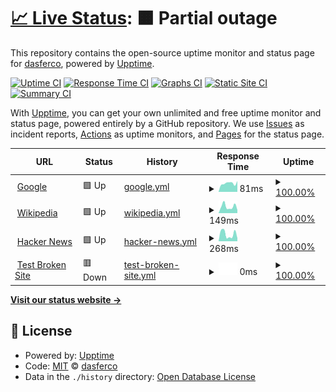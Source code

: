 # [📈 Live Status](https://dasferco.github.io/upptime): <!--live status--> **🟧 Partial outage**

This repository contains the open-source uptime monitor and status page for [dasferco](https://dasferco.github.io/upptime), powered by [Upptime](https://github.com/upptime/upptime).

[![Uptime CI](https://github.com/dasferco/upptime/workflows/Uptime%20CI/badge.svg)](https://github.com/dasferco/upptime/actions?query=workflow%3A%22Uptime+CI%22)
[![Response Time CI](https://github.com/dasferco/upptime/workflows/Response%20Time%20CI/badge.svg)](https://github.com/dasferco/upptime/actions?query=workflow%3A%22Response+Time+CI%22)
[![Graphs CI](https://github.com/dasferco/upptime/workflows/Graphs%20CI/badge.svg)](https://github.com/dasferco/upptime/actions?query=workflow%3A%22Graphs+CI%22)
[![Static Site CI](https://github.com/dasferco/upptime/workflows/Static%20Site%20CI/badge.svg)](https://github.com/dasferco/upptime/actions?query=workflow%3A%22Static+Site+CI%22)
[![Summary CI](https://github.com/dasferco/upptime/workflows/Summary%20CI/badge.svg)](https://github.com/dasferco/upptime/actions?query=workflow%3A%22Summary+CI%22)

With [Upptime](https://upptime.js.org), you can get your own unlimited and free uptime monitor and status page, powered entirely by a GitHub repository. We use [Issues](https://github.com/dasferco/upptime/issues) as incident reports, [Actions](https://github.com/dasferco/upptime/actions) as uptime monitors, and [Pages](https://dasferco.github.io/upptime) for the status page.

<!--start: status pages-->
<!-- This summary is generated by Upptime (https://github.com/upptime/upptime) -->
<!-- Do not edit this manually, your changes will be overwritten -->
<!-- prettier-ignore -->
| URL | Status | History | Response Time | Uptime |
| --- | ------ | ------- | ------------- | ------ |
| <img alt="" src="https://icons.duckduckgo.com/ip3/www.google.com.ico" height="13"> [Google](https://www.google.com) | 🟩 Up | [google.yml](https://github.com/dasferco/upptime/commits/HEAD/history/google.yml) | <details><summary><img alt="Response time graph" src="./graphs/google/response-time-week.png" height="20"> 81ms</summary><br><a href="https://dasferco.github.io/upptime/history/google"><img alt="Response time 87" src="https://img.shields.io/endpoint?url=https%3A%2F%2Fraw.githubusercontent.com%2Fdasferco%2Fupptime%2FHEAD%2Fapi%2Fgoogle%2Fresponse-time.json"></a><br><a href="https://dasferco.github.io/upptime/history/google"><img alt="24-hour response time 102" src="https://img.shields.io/endpoint?url=https%3A%2F%2Fraw.githubusercontent.com%2Fdasferco%2Fupptime%2FHEAD%2Fapi%2Fgoogle%2Fresponse-time-day.json"></a><br><a href="https://dasferco.github.io/upptime/history/google"><img alt="7-day response time 81" src="https://img.shields.io/endpoint?url=https%3A%2F%2Fraw.githubusercontent.com%2Fdasferco%2Fupptime%2FHEAD%2Fapi%2Fgoogle%2Fresponse-time-week.json"></a><br><a href="https://dasferco.github.io/upptime/history/google"><img alt="30-day response time 88" src="https://img.shields.io/endpoint?url=https%3A%2F%2Fraw.githubusercontent.com%2Fdasferco%2Fupptime%2FHEAD%2Fapi%2Fgoogle%2Fresponse-time-month.json"></a><br><a href="https://dasferco.github.io/upptime/history/google"><img alt="1-year response time 87" src="https://img.shields.io/endpoint?url=https%3A%2F%2Fraw.githubusercontent.com%2Fdasferco%2Fupptime%2FHEAD%2Fapi%2Fgoogle%2Fresponse-time-year.json"></a></details> | <details><summary><a href="https://dasferco.github.io/upptime/history/google">100.00%</a></summary><a href="https://dasferco.github.io/upptime/history/google"><img alt="All-time uptime 100.00%" src="https://img.shields.io/endpoint?url=https%3A%2F%2Fraw.githubusercontent.com%2Fdasferco%2Fupptime%2FHEAD%2Fapi%2Fgoogle%2Fuptime.json"></a><br><a href="https://dasferco.github.io/upptime/history/google"><img alt="24-hour uptime 100.00%" src="https://img.shields.io/endpoint?url=https%3A%2F%2Fraw.githubusercontent.com%2Fdasferco%2Fupptime%2FHEAD%2Fapi%2Fgoogle%2Fuptime-day.json"></a><br><a href="https://dasferco.github.io/upptime/history/google"><img alt="7-day uptime 100.00%" src="https://img.shields.io/endpoint?url=https%3A%2F%2Fraw.githubusercontent.com%2Fdasferco%2Fupptime%2FHEAD%2Fapi%2Fgoogle%2Fuptime-week.json"></a><br><a href="https://dasferco.github.io/upptime/history/google"><img alt="30-day uptime 100.00%" src="https://img.shields.io/endpoint?url=https%3A%2F%2Fraw.githubusercontent.com%2Fdasferco%2Fupptime%2FHEAD%2Fapi%2Fgoogle%2Fuptime-month.json"></a><br><a href="https://dasferco.github.io/upptime/history/google"><img alt="1-year uptime 100.00%" src="https://img.shields.io/endpoint?url=https%3A%2F%2Fraw.githubusercontent.com%2Fdasferco%2Fupptime%2FHEAD%2Fapi%2Fgoogle%2Fuptime-year.json"></a></details>
| <img alt="" src="https://icons.duckduckgo.com/ip3/en.wikipedia.org.ico" height="13"> [Wikipedia](https://en.wikipedia.org) | 🟩 Up | [wikipedia.yml](https://github.com/dasferco/upptime/commits/HEAD/history/wikipedia.yml) | <details><summary><img alt="Response time graph" src="./graphs/wikipedia/response-time-week.png" height="20"> 149ms</summary><br><a href="https://dasferco.github.io/upptime/history/wikipedia"><img alt="Response time 229" src="https://img.shields.io/endpoint?url=https%3A%2F%2Fraw.githubusercontent.com%2Fdasferco%2Fupptime%2FHEAD%2Fapi%2Fwikipedia%2Fresponse-time.json"></a><br><a href="https://dasferco.github.io/upptime/history/wikipedia"><img alt="24-hour response time 70" src="https://img.shields.io/endpoint?url=https%3A%2F%2Fraw.githubusercontent.com%2Fdasferco%2Fupptime%2FHEAD%2Fapi%2Fwikipedia%2Fresponse-time-day.json"></a><br><a href="https://dasferco.github.io/upptime/history/wikipedia"><img alt="7-day response time 149" src="https://img.shields.io/endpoint?url=https%3A%2F%2Fraw.githubusercontent.com%2Fdasferco%2Fupptime%2FHEAD%2Fapi%2Fwikipedia%2Fresponse-time-week.json"></a><br><a href="https://dasferco.github.io/upptime/history/wikipedia"><img alt="30-day response time 237" src="https://img.shields.io/endpoint?url=https%3A%2F%2Fraw.githubusercontent.com%2Fdasferco%2Fupptime%2FHEAD%2Fapi%2Fwikipedia%2Fresponse-time-month.json"></a><br><a href="https://dasferco.github.io/upptime/history/wikipedia"><img alt="1-year response time 229" src="https://img.shields.io/endpoint?url=https%3A%2F%2Fraw.githubusercontent.com%2Fdasferco%2Fupptime%2FHEAD%2Fapi%2Fwikipedia%2Fresponse-time-year.json"></a></details> | <details><summary><a href="https://dasferco.github.io/upptime/history/wikipedia">100.00%</a></summary><a href="https://dasferco.github.io/upptime/history/wikipedia"><img alt="All-time uptime 100.00%" src="https://img.shields.io/endpoint?url=https%3A%2F%2Fraw.githubusercontent.com%2Fdasferco%2Fupptime%2FHEAD%2Fapi%2Fwikipedia%2Fuptime.json"></a><br><a href="https://dasferco.github.io/upptime/history/wikipedia"><img alt="24-hour uptime 100.00%" src="https://img.shields.io/endpoint?url=https%3A%2F%2Fraw.githubusercontent.com%2Fdasferco%2Fupptime%2FHEAD%2Fapi%2Fwikipedia%2Fuptime-day.json"></a><br><a href="https://dasferco.github.io/upptime/history/wikipedia"><img alt="7-day uptime 100.00%" src="https://img.shields.io/endpoint?url=https%3A%2F%2Fraw.githubusercontent.com%2Fdasferco%2Fupptime%2FHEAD%2Fapi%2Fwikipedia%2Fuptime-week.json"></a><br><a href="https://dasferco.github.io/upptime/history/wikipedia"><img alt="30-day uptime 100.00%" src="https://img.shields.io/endpoint?url=https%3A%2F%2Fraw.githubusercontent.com%2Fdasferco%2Fupptime%2FHEAD%2Fapi%2Fwikipedia%2Fuptime-month.json"></a><br><a href="https://dasferco.github.io/upptime/history/wikipedia"><img alt="1-year uptime 100.00%" src="https://img.shields.io/endpoint?url=https%3A%2F%2Fraw.githubusercontent.com%2Fdasferco%2Fupptime%2FHEAD%2Fapi%2Fwikipedia%2Fuptime-year.json"></a></details>
| <img alt="" src="https://icons.duckduckgo.com/ip3/news.ycombinator.com.ico" height="13"> [Hacker News](https://news.ycombinator.com) | 🟩 Up | [hacker-news.yml](https://github.com/dasferco/upptime/commits/HEAD/history/hacker-news.yml) | <details><summary><img alt="Response time graph" src="./graphs/hacker-news/response-time-week.png" height="20"> 268ms</summary><br><a href="https://dasferco.github.io/upptime/history/hacker-news"><img alt="Response time 329" src="https://img.shields.io/endpoint?url=https%3A%2F%2Fraw.githubusercontent.com%2Fdasferco%2Fupptime%2FHEAD%2Fapi%2Fhacker-news%2Fresponse-time.json"></a><br><a href="https://dasferco.github.io/upptime/history/hacker-news"><img alt="24-hour response time 116" src="https://img.shields.io/endpoint?url=https%3A%2F%2Fraw.githubusercontent.com%2Fdasferco%2Fupptime%2FHEAD%2Fapi%2Fhacker-news%2Fresponse-time-day.json"></a><br><a href="https://dasferco.github.io/upptime/history/hacker-news"><img alt="7-day response time 268" src="https://img.shields.io/endpoint?url=https%3A%2F%2Fraw.githubusercontent.com%2Fdasferco%2Fupptime%2FHEAD%2Fapi%2Fhacker-news%2Fresponse-time-week.json"></a><br><a href="https://dasferco.github.io/upptime/history/hacker-news"><img alt="30-day response time 335" src="https://img.shields.io/endpoint?url=https%3A%2F%2Fraw.githubusercontent.com%2Fdasferco%2Fupptime%2FHEAD%2Fapi%2Fhacker-news%2Fresponse-time-month.json"></a><br><a href="https://dasferco.github.io/upptime/history/hacker-news"><img alt="1-year response time 329" src="https://img.shields.io/endpoint?url=https%3A%2F%2Fraw.githubusercontent.com%2Fdasferco%2Fupptime%2FHEAD%2Fapi%2Fhacker-news%2Fresponse-time-year.json"></a></details> | <details><summary><a href="https://dasferco.github.io/upptime/history/hacker-news">100.00%</a></summary><a href="https://dasferco.github.io/upptime/history/hacker-news"><img alt="All-time uptime 100.00%" src="https://img.shields.io/endpoint?url=https%3A%2F%2Fraw.githubusercontent.com%2Fdasferco%2Fupptime%2FHEAD%2Fapi%2Fhacker-news%2Fuptime.json"></a><br><a href="https://dasferco.github.io/upptime/history/hacker-news"><img alt="24-hour uptime 100.00%" src="https://img.shields.io/endpoint?url=https%3A%2F%2Fraw.githubusercontent.com%2Fdasferco%2Fupptime%2FHEAD%2Fapi%2Fhacker-news%2Fuptime-day.json"></a><br><a href="https://dasferco.github.io/upptime/history/hacker-news"><img alt="7-day uptime 100.00%" src="https://img.shields.io/endpoint?url=https%3A%2F%2Fraw.githubusercontent.com%2Fdasferco%2Fupptime%2FHEAD%2Fapi%2Fhacker-news%2Fuptime-week.json"></a><br><a href="https://dasferco.github.io/upptime/history/hacker-news"><img alt="30-day uptime 100.00%" src="https://img.shields.io/endpoint?url=https%3A%2F%2Fraw.githubusercontent.com%2Fdasferco%2Fupptime%2FHEAD%2Fapi%2Fhacker-news%2Fuptime-month.json"></a><br><a href="https://dasferco.github.io/upptime/history/hacker-news"><img alt="1-year uptime 100.00%" src="https://img.shields.io/endpoint?url=https%3A%2F%2Fraw.githubusercontent.com%2Fdasferco%2Fupptime%2FHEAD%2Fapi%2Fhacker-news%2Fuptime-year.json"></a></details>
| <img alt="" src="https://icons.duckduckgo.com/ip3/thissitedoesnotexist.koj.co.ico" height="13"> [Test Broken Site](https://thissitedoesnotexist.koj.co) | 🟥 Down | [test-broken-site.yml](https://github.com/dasferco/upptime/commits/HEAD/history/test-broken-site.yml) | <details><summary><img alt="Response time graph" src="./graphs/test-broken-site/response-time-week.png" height="20"> 0ms</summary><br><a href="https://dasferco.github.io/upptime/history/test-broken-site"><img alt="Response time 0" src="https://img.shields.io/endpoint?url=https%3A%2F%2Fraw.githubusercontent.com%2Fdasferco%2Fupptime%2FHEAD%2Fapi%2Ftest-broken-site%2Fresponse-time.json"></a><br><a href="https://dasferco.github.io/upptime/history/test-broken-site"><img alt="24-hour response time 0" src="https://img.shields.io/endpoint?url=https%3A%2F%2Fraw.githubusercontent.com%2Fdasferco%2Fupptime%2FHEAD%2Fapi%2Ftest-broken-site%2Fresponse-time-day.json"></a><br><a href="https://dasferco.github.io/upptime/history/test-broken-site"><img alt="7-day response time 0" src="https://img.shields.io/endpoint?url=https%3A%2F%2Fraw.githubusercontent.com%2Fdasferco%2Fupptime%2FHEAD%2Fapi%2Ftest-broken-site%2Fresponse-time-week.json"></a><br><a href="https://dasferco.github.io/upptime/history/test-broken-site"><img alt="30-day response time 0" src="https://img.shields.io/endpoint?url=https%3A%2F%2Fraw.githubusercontent.com%2Fdasferco%2Fupptime%2FHEAD%2Fapi%2Ftest-broken-site%2Fresponse-time-month.json"></a><br><a href="https://dasferco.github.io/upptime/history/test-broken-site"><img alt="1-year response time 0" src="https://img.shields.io/endpoint?url=https%3A%2F%2Fraw.githubusercontent.com%2Fdasferco%2Fupptime%2FHEAD%2Fapi%2Ftest-broken-site%2Fresponse-time-year.json"></a></details> | <details><summary><a href="https://dasferco.github.io/upptime/history/test-broken-site">100.00%</a></summary><a href="https://dasferco.github.io/upptime/history/test-broken-site"><img alt="All-time uptime 100.00%" src="https://img.shields.io/endpoint?url=https%3A%2F%2Fraw.githubusercontent.com%2Fdasferco%2Fupptime%2FHEAD%2Fapi%2Ftest-broken-site%2Fuptime.json"></a><br><a href="https://dasferco.github.io/upptime/history/test-broken-site"><img alt="24-hour uptime 100.00%" src="https://img.shields.io/endpoint?url=https%3A%2F%2Fraw.githubusercontent.com%2Fdasferco%2Fupptime%2FHEAD%2Fapi%2Ftest-broken-site%2Fuptime-day.json"></a><br><a href="https://dasferco.github.io/upptime/history/test-broken-site"><img alt="7-day uptime 100.00%" src="https://img.shields.io/endpoint?url=https%3A%2F%2Fraw.githubusercontent.com%2Fdasferco%2Fupptime%2FHEAD%2Fapi%2Ftest-broken-site%2Fuptime-week.json"></a><br><a href="https://dasferco.github.io/upptime/history/test-broken-site"><img alt="30-day uptime 100.00%" src="https://img.shields.io/endpoint?url=https%3A%2F%2Fraw.githubusercontent.com%2Fdasferco%2Fupptime%2FHEAD%2Fapi%2Ftest-broken-site%2Fuptime-month.json"></a><br><a href="https://dasferco.github.io/upptime/history/test-broken-site"><img alt="1-year uptime 100.00%" src="https://img.shields.io/endpoint?url=https%3A%2F%2Fraw.githubusercontent.com%2Fdasferco%2Fupptime%2FHEAD%2Fapi%2Ftest-broken-site%2Fuptime-year.json"></a></details>

<!--end: status pages-->

[**Visit our status website →**](https://dasferco.github.io/upptime)

## 📄 License

- Powered by: [Upptime](https://github.com/upptime/upptime)
- Code: [MIT](./LICENSE) © [dasferco](https://dasferco.github.io/upptime)
- Data in the `./history` directory: [Open Database License](https://opendatacommons.org/licenses/odbl/1-0/)
